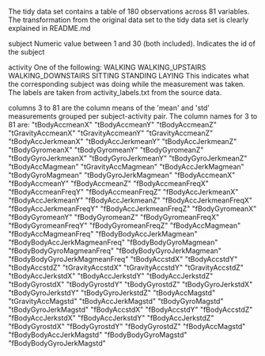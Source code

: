 The tidy data set contains a table of 180 observations across 81 variables. The transformation from the original data set to the tidy data set is clearly explained in README.md

subject
 Numeric value between 1 and 30 (both included). Indicates the id of the subject

activity
 One of the following:
  WALKING
  WALKING_UPSTAIRS
  WALKING_DOWNSTAIRS
  SITTING
  STANDING
  LAYING
 This indicates what the corresponding subject was doing while the measurement was taken. The labels are taken from activity_labels.txt from the source data.

columns 3 to 81 are the column means of the 'mean' and 'std' measurements grouped per subject-activity pair.
The column names for 3 to 81 are:
"tBodyAccmeanX"
"tBodyAccmeanY"
"tBodyAccmeanZ"
"tGravityAccmeanX"
"tGravityAccmeanY"
"tGravityAccmeanZ"
"tBodyAccJerkmeanX"
"tBodyAccJerkmeanY"
"tBodyAccJerkmeanZ"
"tBodyGyromeanX"
"tBodyGyromeanY"
"tBodyGyromeanZ"
"tBodyGyroJerkmeanX"
"tBodyGyroJerkmeanY"
"tBodyGyroJerkmeanZ"
"tBodyAccMagmean"
"tGravityAccMagmean"
"tBodyAccJerkMagmean"
"tBodyGyroMagmean"
"tBodyGyroJerkMagmean"
"fBodyAccmeanX"
"fBodyAccmeanY"
"fBodyAccmeanZ"
"fBodyAccmeanFreqX"
"fBodyAccmeanFreqY"
"fBodyAccmeanFreqZ"
"fBodyAccJerkmeanX"
"fBodyAccJerkmeanY"
"fBodyAccJerkmeanZ"
"fBodyAccJerkmeanFreqX"
"fBodyAccJerkmeanFreqY"
"fBodyAccJerkmeanFreqZ"
"fBodyGyromeanX"
"fBodyGyromeanY"
"fBodyGyromeanZ"
"fBodyGyromeanFreqX"
"fBodyGyromeanFreqY"
"fBodyGyromeanFreqZ"
"fBodyAccMagmean"
"fBodyAccMagmeanFreq"
"fBodyBodyAccJerkMagmean"
"fBodyBodyAccJerkMagmeanFreq"
"fBodyBodyGyroMagmean"
"fBodyBodyGyroMagmeanFreq"
"fBodyBodyGyroJerkMagmean"
"fBodyBodyGyroJerkMagmeanFreq"
"tBodyAccstdX"
"tBodyAccstdY"
"tBodyAccstdZ"
"tGravityAccstdX"
"tGravityAccstdY"
"tGravityAccstdZ"
"tBodyAccJerkstdX"
"tBodyAccJerkstdY"
"tBodyAccJerkstdZ"
"tBodyGyrostdX"
"tBodyGyrostdY"
"tBodyGyrostdZ"
"tBodyGyroJerkstdX"
"tBodyGyroJerkstdY"
"tBodyGyroJerkstdZ"
"tBodyAccMagstd"
"tGravityAccMagstd"
"tBodyAccJerkMagstd"
"tBodyGyroMagstd"
"tBodyGyroJerkMagstd"
"fBodyAccstdX"
"fBodyAccstdY"
"fBodyAccstdZ"
"fBodyAccJerkstdX"
"fBodyAccJerkstdY"
"fBodyAccJerkstdZ"
"fBodyGyrostdX"
"fBodyGyrostdY"
"fBodyGyrostdZ"
"fBodyAccMagstd"
"fBodyBodyAccJerkMagstd"
"fBodyBodyGyroMagstd"
"fBodyBodyGyroJerkMagstd"
